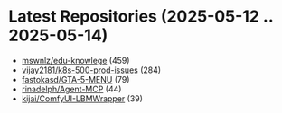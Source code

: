 # Latest Repositories (2025-05-12 .. 2025-05-14)

- [mswnlz/edu-knowlege](https://github.com/mswnlz/edu-knowlege) (459)
- [vijay2181/k8s-500-prod-issues](https://github.com/vijay2181/k8s-500-prod-issues) (284)
- [fastokasd/GTA-5-MENU](https://github.com/fastokasd/GTA-5-MENU) (79)
- [rinadelph/Agent-MCP](https://github.com/rinadelph/Agent-MCP) (44)
- [kijai/ComfyUI-LBMWrapper](https://github.com/kijai/ComfyUI-LBMWrapper) (39)
